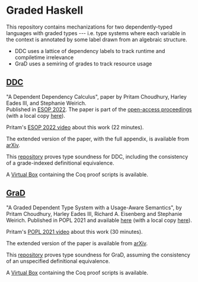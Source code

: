 Graded Haskell
=============

This repository contains mechanizations for two dependently-typed languages
with graded types --- i.e. type systems where each variable in the context is
annotated by some label drawn from an algebraic structure.

* DDC uses a lattice of dependency labels to track runtime and compiletime irrelevance 
* GraD uses a semiring of grades to track resource usage

[DDC](DDC/)
-----------

"A Dependent Dependency Calculus", paper by Pritam Choudhury, Harley Eades III, and Stephanie Weirich.  
Published in [ESOP 2022](https://etaps.org/2022/esop). The paper is part of the [open-access proceedings](https://link.springer.com/book/10.1007/978-3-030-99336-8) (with a local copy [here](DDC/esop2022-paper111.pdf)).

Pritam's [ESOP 2022 video](https://www.youtube.com/watch?v=e_heE6IoN8Y) about this work (22 minutes).

The extended version of the paper, with the full appendix, is available from [arXiv](https://arxiv.org/abs/2201.11040).

This [repository](DDC/) proves type soundness for DDC, including the
consistency of a grade-indexed definitional equivalence.

A [Virtual Box](https://zenodo.org/record/5903727#.YfqZGvXMLUI) containing the Coq proof
scripts is available.

[GraD](GraD/)
-------------

"A Graded Dependent Type System with a Usage-Aware Semantics", by Pritam
Choudhury, Harley Eades III, Richard A. Eisenberg and Stephanie Weirich.
Published in POPL 2021 and available 
[here](https://dl.acm.org/doi/10.1145/3434331)
(with a local copy [here](https://github.com/sweirich/graded-haskell/blob/main/popl21-choudhury.pdf)).

Pritam's [POPL 2021 video](https://www.youtube.com/watch?v=yrwtXrey7mE) about this work (30 minutes).

The extended version of the paper is available from [arXiv](https://arxiv.org/abs/2011.04070).

This [repository](GraD/src) proves type soundness for GraD, assuming the consistency of an
unspecified definitional equivalence.

A [Virtual Box](https://www.cis.upenn.edu/~sweirich/popl2021-paper408.ova) containing the Coq proof
scripts is available.

